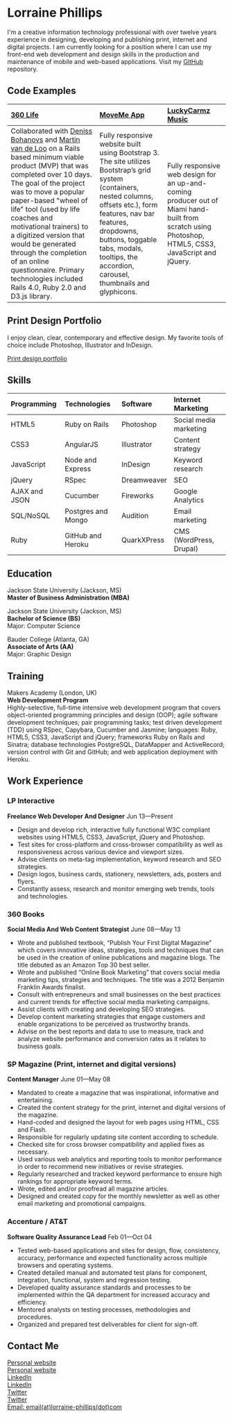 Lorraine Phillips
=================

I'm a creative information technology professional with over twelve years experience in designing, developing and publishing print, internet and digital projects. I am currently looking for a position where I can use my front-end web development and design skills in the production and maintenance of mobile and web-based applications. Visit my [GitHub] repository.

Code Examples
-------------

| [360 Life] | [MoveMe App] | [LuckyCarmz Music] |
|:---------- |:------------ |:------------------ |
| Collaborated with [Deniss Bohanovs] and [Martin van de Loo] on a Rails based minimum viable product (MVP) that was completed over 10 days. The goal of the project was to move a popular paper-based "wheel of life" tool (used by life coaches and motivational trainers) to a digitized version that would be generated through the completion of an online questionnaire. Primary technologies included Rails 4.0, Ruby 2.0 and D3.js library. | Fully responsive website built using Bootstrap 3. The site utilizes Bootstrap’s grid system (containers, nested columns, offsets etc.), form features, nav bar features, dropdowns, buttons, toggable tabs, modals, tooltips, the accordion, carousel, thumbnails and glyphicons. | Fully responsive web design for an up-and-coming producer out of Miami hand-built from scratch using Photoshop, HTML5, CSS3, JavaScript and jQuery.|


Print Design Portfolio
----------------------
I enjoy clean, clear, contemporary and effective design. My favorite tools of choice include Photoshop, Illustrator and InDesign.

[Print design portfolio]

Skills
------

| Programming   | Technologies       | Software    | Internet Marketing      |
|:------------- |:------------------ |:----------- |:----------------------- |
| HTML5         | Ruby on Rails      | Photoshop   | Social media marketing  |
| CSS3          | AngularJS          | Illustrator | Content strategy        |
| JavaScript    | Node and Express   | InDesign    | Keyword research        |
| jQuery        | RSpec              | Dreamweaver | SEO                     |
| AJAX and JSON | Cucumber           | Fireworks   | Google Analytics        |
| SQL/NoSQL     | Postgres and Mongo | Audition    | Email marketing         |
| Ruby          | GitHub and Heroku  | QuarkXPress | CMS (WordPress, Drupal) |


Education
---------

Jackson State University (Jackson, MS)  
**Master of Business Administration (MBA)**

Jackson State University (Jackson, MS)  
**Bachelor of Science (BS)**  
Major: Computer Science

Bauder College (Atlanta, GA)  
**Associate of Arts (AA)**  
Major: Graphic Design

Training
---------

Makers Academy (London, UK)  
**Web Development Program**  
Highly-selective, full-time intensive web development program that covers object-oriented programming principles and design (OOP); agile software development techniques; pair programming tasks; test driven development (TDD) using RSpec, Capybara, Cucumber and Jasmine; languages: Ruby, HTML5, CSS3, JavaScript and jQuery; frameworks Ruby on Rails and Sinatra; database technologies PostgreSQL, DataMapper and ActiveRecord; version control with Git and GitHub; and web application deployment with Heroku.

Work Experience
---------------

### LP Interactive
**Freelance Web Developer And Designer** Jun 13&mdash;Present

  - Design and develop rich, interactive fully functional W3C compliant websites using HTML5, CSS3,
    JavaScript, jQuery and Photoshop.
  - Test sites for cross-platform and cross-browser compatibility as well as responsiveness across 
    various device and viewport sizes.
  - Advise clients on meta-tag implementation, keyword research and SEO strategies.
  - Design logos, business cards, stationery, newsletters, ads, posters and flyers.
  - Constantly assess, research and monitor emerging web trends, tools and technologies.

### 360 Books
**Social Media And Web Content Strategist** June 08&mdash;May 13

  - Wrote and published textbook, “Publish Your First Digital Magazine” which covers innovative 
    ideas, strategies, tools and techniques that can be used in the creation of online  publications and magazine blogs. The title debuted as an Amazon Top 30 best seller. 
  - Wrote and published “Online Book Marketing” that covers social media marketing tips, strategies 
    and techniques. The title was a 2012 Benjamin Franklin Awards finalist.
  - Consult with entrepreneurs and small businesses on the best practices and current trends 
    for effective social media marketing campaigns.
  - Assist clients with creating and developing SEO strategies. 
  - Develop content marketing strategies that engage customers and enable organizations 
    to be perceived as trustworthy brands.
  - Advise on the best reports and data to use to measure, track and analyze website performance 
    and conversion rates as it relates to business goals.

### SP Magazine (Print, internet and digital versions)
**Content Manager** June 01&mdash;May 08

  - Mandated to create a magazine that was inspirational, informative and entertaining.
  - Created the content strategy for the print, internet and digital versions of the magazine.
  - Hand-coded and designed the layout for web pages using HTML, CSS and Flash.
  - Responsible for regularly updating site content according to schedule.
  - Checked site for cross browser compatibility and applied fixes as necessary.
  - Used various web analytics and reporting tools to monitor performance in order to 
    recommend new initiatives or revise strategies.
  - Regularly researched and tracked keyword performance to ensure high rankings for appropriate 
    keyword terms.
  - Wrote, edited and/or proofread all magazine articles.
  - Designed and created copy for the monthly newsletter as well as other email 
    marketing and promotional campaigns.

### Accenture / AT&T
**Software Quality Assurance Lead** Feb 01&mdash;Oct 04

  - Tested web-based applications and sites for design, flow, consistency, 
    accuracy, performance and expected functionality across multiple browsers and operating systems.
  - Created detailed manual and automated test plans for component, integration, functional, system and 
    regression testing.
  - Developed quality assurance standards and processes to be implemented within the QA department for 
    increased accuracy and efficiency.
  - Mentored analysts on testing processes, methodologies and procedures.
  - Organized and prepared test deliverables for client for sign-off.

Contact Me
----------

  [Personal website]  
  [Personal website]  
  [LinkedIn]  
  [LinkedIn]  
  [Twitter]  
  [Twitter]  
  [Email: email(at)lorraine-phillips(dot)com]

  [GitHub]: https://github.com/lorraine-phill
  [360 Life]: http://my360-life.herokuapp.com/
  [Deniss Bohanovs]: http://www.github.com/violentr
  [Martin van de Loo]: http://www.github.com/mvandeloo
  [MoveMe App]: http://www.lorraine-phillips.com/projects/moveme/index.html
  [LuckyCarmz Music]: http://www.lorraine-phillips.com/projects/luckycarmz/index.html
  [Print design portfolio]: http://www.lorraine-phillips.com/lorraine-phillips-design.html
  [Personal website]: http://www.lorraine-phillips.com
  [LinkedIn]: https://www.linkedin.com/in/lorrainephillips
  [Twitter]: https://twitter.com/lorraine_phill
  [Email: email(at)lorraine-phillips(dot)com]: mailto:email@lorraine-phillips.com
